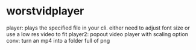 # worstvidplayer

 player: plays the specified file in your cli. either need to adjust font size or use a low res video to fit
 player2: popout video player with scaling option
 conv: turn an mp4 into a folder full of png
